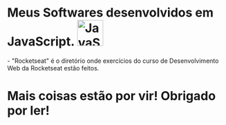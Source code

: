 <h1>Meus Softwares desenvolvidos em JavaScript. <img src="https://skillicons.dev/icons?i=js" height="60" alt="JavaScript logo"></h1>
- "Rocketseat" é o diretório onde exercícios do curso de Desenvolvimento Web da Rocketseat estão feitos.

# Mais coisas estão por vir! Obrigado por ler!
